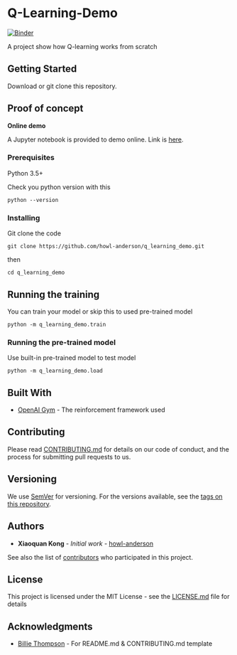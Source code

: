 # Q-Learning-Demo

[![Binder](https://mybinder.org/badge.svg)](https://mybinder.org/v2/gh/howl-anderson/q_learning_demo/master?filepath=jupyter_notebooks%2Fproof-of-concept.ipynb)

A project show how Q-learning works from scratch

## Getting Started

Download or git clone this repository.

## Proof of concept
**Online demo**

A Jupyter notebook is provided to demo online. Link is [here](https://mybinder.org/v2/gh/howl-anderson/q_learning_demo/master?filepath=jupyter_notebooks%2Fproof-of-concept.ipynb).

### Prerequisites

Python 3.5+

Check you python version with this
```
python --version
```

### Installing

Git clone the code

```
git clone https://github.com/howl-anderson/q_learning_demo.git
```

then

```
cd q_learning_demo
```

## Running the training

You can train your model or skip this to used pre-trained model

```
python -m q_learning_demo.train
```

### Running the pre-trained model

Use built-in pre-trained model to test model

```
python -m q_learning_demo.load
```

## Built With

* [OpenAI Gym](https://github.com/openai/gym) - The reinforcement framework used

## Contributing

Please read [CONTRIBUTING.md](CONTRIBUTING.md) for details on our code of conduct, and the process for submitting pull requests to us.

## Versioning

We use [SemVer](http://semver.org/) for versioning. For the versions available, see the [tags on this repository](https://github.com/howl-anderson/q_learning_demo/tags).

## Authors

* **Xiaoquan Kong** - *Initial work* - [howl-anderson](https://github.com/howl-anderson)

See also the list of [contributors](https://github.com/howl-anderson/q_learning_demo/contributors) who participated in this project.

## License

This project is licensed under the MIT License - see the [LICENSE.md](LICENSE.md) file for details

## Acknowledgments

* [Billie Thompson](https://github.com/PurpleBooth) - For README.md & CONTRIBUTING.md template
